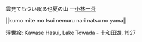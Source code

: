 雲見てもつい眠る也夏の山
—[小林一茶](https://ja.wikipedia.org/wiki/小林一茶)

||kumo mite mo tsui nemuru nari natsu no yama||

浮世絵: Kawase Hasui, Lake Towada - 十和田湖, 1927